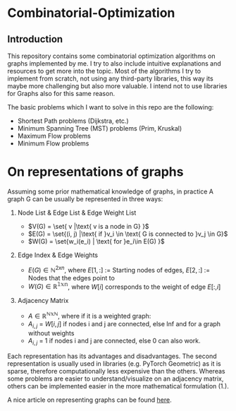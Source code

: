 # Combinatorial-Optimization
## Introduction
This repository contains some combinatorial optimization algorithms on graphs implemented by me. I try to also include intuitive explanations and resources to get more into the topic.
Most of the algorithms I try to implement from scratch, not using any third-party libraries, this way its maybe more challenging but also more valuable.
I intend not to use libraries for Graphs also for this same reason.


The basic problems which I want to solve in this repo are the following:
+ Shortest Path problems (Dijkstra, etc.)
+ Minimum Spanning Tree (MST) problems (Prim, Kruskal)
+ Maximum Flow problems
+ Minimum Flow problems

# On representations of graphs
Assuming some prior mathematical knowledge of graphs, in practice A graph G can be usually be represented in three ways:
1. Node List & Edge List & Edge Weight List 
    + $V(G) = \set{ v |\text{ v is a node in G} \}$
    + $E(G) = \set{(i, j) |\text{ if }v_i \in \text{ G is connected to }v_j \in G}$
    + $W(G) = \set{w_i(e_i) | \text{ for }e_i\in E(G) }$

2. Edge Index & Edge Weights

    + $E(G) \in \mathbb{N}^{2xn}$, where $E[1, :]$ := Starting nodes of edges, $E[2,:]$ := Nodes that the edges point to
    + $W(G)\in \mathbb{R^{1xn}}$, where $W[i]$ corresponds to the weight of edge $E[:, i]$

3. Adjacency Matrix
    + $A\in\mathbb{R^{NxN}}$, where if it is a weighted graph:
    + $A_{i, j}$ = $W[i, j]$ if nodes i and j are connected, else Inf
and for a graph without weights
    + $A_{i, j}$ = 1 if nodes i and j are connected, else 0
can also work.


Each representation has its advantages and disadvantages. The second representation is usually used in libraries (e.g. PyTorch Geometric) as it is sparse, therefore computationally less expensive than the others. Whereas some problems are easier to understand/visualize on an adjacency matrix, others can be implemented easier in the more mathematical formulation (1.).

A nice article on representing graphs can be found [here](https://medium.com/basecs/from-theory-to-practice-representing-graphs-cfd782c5be38#:~:text=An%20adjacency%20list%20is%20the,the%20neighbors%20of%20another%20node.).
